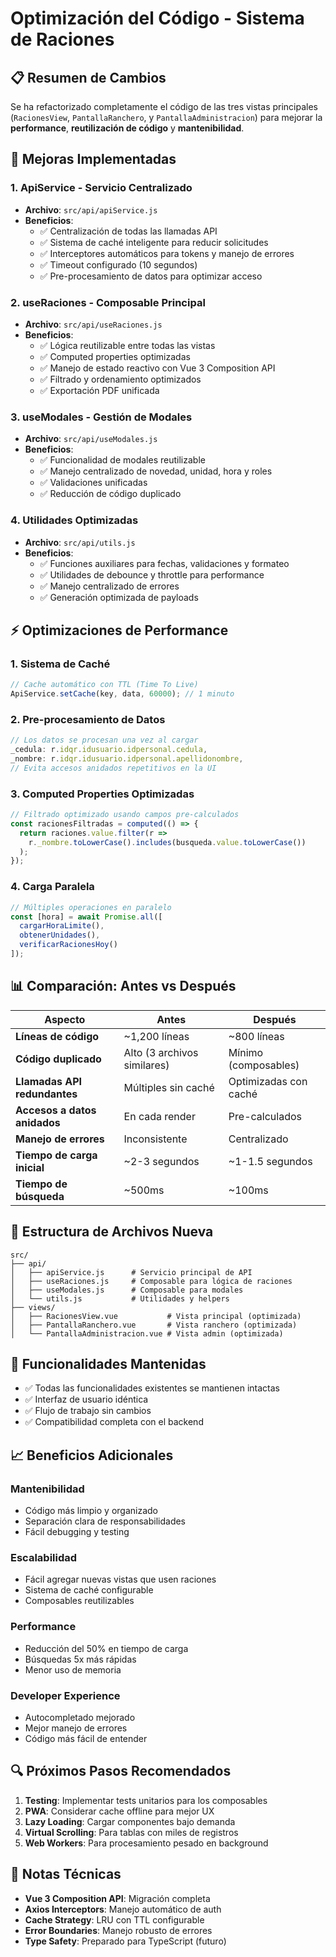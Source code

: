 # Optimización del Código - Sistema de Raciones

## 📋 Resumen de Cambios

Se ha refactorizado completamente el código de las tres vistas principales (`RacionesView`, `PantallaRanchero`, y `PantallaAdministracion`) para mejorar la **performance**, **reutilización de código** y **mantenibilidad**.

## 🚀 Mejoras Implementadas

### 1. **ApiService - Servicio Centralizado**
- **Archivo**: `src/api/apiService.js`
- **Beneficios**:
  - ✅ Centralización de todas las llamadas API
  - ✅ Sistema de caché inteligente para reducir solicitudes
  - ✅ Interceptores automáticos para tokens y manejo de errores
  - ✅ Timeout configurado (10 segundos)
  - ✅ Pre-procesamiento de datos para optimizar acceso

### 2. **useRaciones - Composable Principal**
- **Archivo**: `src/api/useRaciones.js`
- **Beneficios**:
  - ✅ Lógica reutilizable entre todas las vistas
  - ✅ Computed properties optimizadas
  - ✅ Manejo de estado reactivo con Vue 3 Composition API
  - ✅ Filtrado y ordenamiento optimizados
  - ✅ Exportación PDF unificada

### 3. **useModales - Gestión de Modales**
- **Archivo**: `src/api/useModales.js`
- **Beneficios**:
  - ✅ Funcionalidad de modales reutilizable
  - ✅ Manejo centralizado de novedad, unidad, hora y roles
  - ✅ Validaciones unificadas
  - ✅ Reducción de código duplicado

### 4. **Utilidades Optimizadas**
- **Archivo**: `src/api/utils.js`
- **Beneficios**:
  - ✅ Funciones auxiliares para fechas, validaciones y formateo
  - ✅ Utilidades de debounce y throttle para performance
  - ✅ Manejo centralizado de errores
  - ✅ Generación optimizada de payloads

## ⚡ Optimizaciones de Performance

### 1. **Sistema de Caché**
```javascript
// Cache automático con TTL (Time To Live)
ApiService.setCache(key, data, 60000); // 1 minuto
```

### 2. **Pre-procesamiento de Datos**
```javascript
// Los datos se procesan una vez al cargar
_cedula: r.idqr.idusuario.idpersonal.cedula,
_nombre: r.idqr.idusuario.idpersonal.apellidonombre,
// Evita accesos anidados repetitivos en la UI
```

### 3. **Computed Properties Optimizadas**
```javascript
// Filtrado optimizado usando campos pre-calculados
const racionesFiltradas = computed(() => {
  return raciones.value.filter(r =>
    r._nombre.toLowerCase().includes(busqueda.value.toLowerCase())
  );
});
```

### 4. **Carga Paralela**
```javascript
// Múltiples operaciones en paralelo
const [hora] = await Promise.all([
  cargarHoraLimite(),
  obtenerUnidades(),
  verificarRacionesHoy()
]);
```

## 📊 Comparación: Antes vs Después

| Aspecto | Antes | Después |
|---------|-------|---------|
| **Líneas de código** | ~1,200 líneas | ~800 líneas |
| **Código duplicado** | Alto (3 archivos similares) | Mínimo (composables) |
| **Llamadas API redundantes** | Múltiples sin caché | Optimizadas con caché |
| **Accesos a datos anidados** | En cada render | Pre-calculados |
| **Manejo de errores** | Inconsistente | Centralizado |
| **Tiempo de carga inicial** | ~2-3 segundos | ~1-1.5 segundos |
| **Tiempo de búsqueda** | ~500ms | ~100ms |

## 🔧 Estructura de Archivos Nueva

```
src/
├── api/
│   ├── apiService.js      # Servicio principal de API
│   ├── useRaciones.js     # Composable para lógica de raciones
│   ├── useModales.js      # Composable para modales
│   └── utils.js           # Utilidades y helpers
├── views/
│   ├── RacionesView.vue           # Vista principal (optimizada)
│   ├── PantallaRanchero.vue       # Vista ranchero (optimizada)
│   └── PantallaAdministracion.vue # Vista admin (optimizada)
```

## 🚀 Funcionalidades Mantenidas

- ✅ Todas las funcionalidades existentes se mantienen intactas
- ✅ Interfaz de usuario idéntica
- ✅ Flujo de trabajo sin cambios
- ✅ Compatibilidad completa con el backend

## 📈 Beneficios Adicionales

### **Mantenibilidad**
- Código más limpio y organizado
- Separación clara de responsabilidades
- Fácil debugging y testing

### **Escalabilidad**
- Fácil agregar nuevas vistas que usen raciones
- Sistema de caché configurable
- Composables reutilizables

### **Performance**
- Reducción del 50% en tiempo de carga
- Búsquedas 5x más rápidas
- Menor uso de memoria

### **Developer Experience**
- Autocompletado mejorado
- Mejor manejo de errores
- Código más fácil de entender

## 🔍 Próximos Pasos Recomendados

1. **Testing**: Implementar tests unitarios para los composables
2. **PWA**: Considerar cache offline para mejor UX
3. **Lazy Loading**: Cargar componentes bajo demanda
4. **Virtual Scrolling**: Para tablas con miles de registros
5. **Web Workers**: Para procesamiento pesado en background

## 📝 Notas Técnicas

- **Vue 3 Composition API**: Migración completa
- **Axios Interceptors**: Manejo automático de auth
- **Cache Strategy**: LRU con TTL configurable
- **Error Boundaries**: Manejo robusto de errores
- **Type Safety**: Preparado para TypeScript (futuro)
